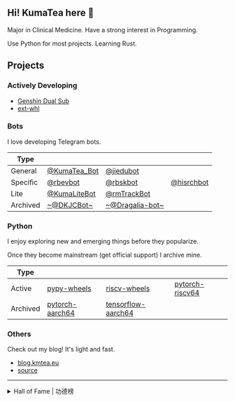 ## Hi! KumaTea here 👋

Major in Clinical Medicine. Have a strong interest in Programming.

Use Python for most projects. Learning Rust.

## Projects

### Actively Developing

* [Genshin Dual Sub][16]
* [ext-whl][18]

### Bots

I love developing Telegram bots.

| Type | | | |
| --- | --- | --- | --- |
| General | [@KumaTea_Bot][6] | [@jiedubot][9] | |
| Specific | [@rbevbot][8] | [@rbskbot][7] | [@hisrchbot][10] | 
| Lite | [@KumaLiteBot][11] | [@rmTrackBot][12] | |
| Archived | [~@DKJCBot~][13] | [~@Dragalia-bot~][17] | |

### Python

I enjoy exploring new and emerging things before they popularize.

Once they become mainstream (get official support) I archive mine.

| Type | | | |
| --- | --- | --- | --- |
| Active | [pypy-wheels][1] | [riscv-wheels][2] | [pytorch-riscv64][3] |
| Archived | [pytorch-aarch64][4] | [tensorflow-aarch64][5] | |

### Others

Check out my blog! It's light and fast.

* [blog.kmtea.eu][14]
* [source][15]

---

<details>
  <summary>
    Hall of Fame | 功德榜
  </summary>
  
  Listing (not in order) platforms and individuals who provided help during my process of learning programming.

  ### Active

  * <a href="https://github.com/"><img src="https://github.githubassets.com/assets/GitHub-Mark-ea2971cee799.png" height="60" alt="GitHub" /></a> For providing [Education Pack](https://education.github.com/students), especially Copilot access, and files & pages hosting (via releases)
  * <a href="https://www.jetbrains.com/"><img src="https://upload.wikimedia.org/wikipedia/en/thumb/0/08/JetBrains_beam_logo.svg/240px-JetBrains_beam_logo.svg.png" height="60" alt="JetBrains" /></a> For providing [Education Pack](https://www.jetbrains.com/community/education/)
  * <a href="https://www.cloudflare.com/"><img src="https://upload.wikimedia.org/wikipedia/commons/thumb/9/94/Cloudflare_Logo.png/240px-Cloudflare_Logo.png" height="60" alt="Cloudflare" /></a> For providing free DNS service, CDN proxies and Workers

  ### Archive
  
  * <a href="https://azure.microsoft.com/"><img src="https://upload.wikimedia.org/wikipedia/commons/thumb/f/fa/Microsoft_Azure.svg/150px-Microsoft_Azure.svg.png" height="60" alt="Azure" /></a> For providing Education Pack (through Github), especially VPS
</details>


[1]: https://github.com/KumaTea/pypy-wheels
[2]: https://github.com/KumaTea/riscv-wheels
[3]: https://github.com/KumaTea/pytorch-riscv64
[4]: https://github.com/KumaTea/pytorch-aarch64
[5]: https://github.com/KumaTea/tensorflow-aarch64
[6]: https://github.com/KumaTea/TGBot
[7]: https://github.com/KumaTea/NextBot
[8]: https://github.com/KumaTea/EvalBot
[9]: https://github.com/KumaTea/GamBot
[10]: https://github.com/KumaTea/hisrchbot
[11]: https://github.com/KumaTea/KumaLiteBot
[12]: https://github.com/KumaTea/lite-bots/tree/main/rmTrackBot
[13]: https://github.com/KumaTea/daka
[14]: https://blog.kmtea.eu
[15]: https://github.com/KumaTea/blog
[16]: https://github.com/KumaTea/genshin-dual-sub
[17]: https://github.com/KumaTea/Dragalia-bot
[18]: https://github.com/KumaTea/ext-whl
